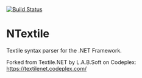 [![Build Status](https://travis-ci.org/johnradke/NTextile.svg?branch=master)](https://travis-ci.org/johnradke/NTextile)

# NTextile

Textile syntax parser for the .NET Framework.

Forked from Textile.NET by L.A.B.Soft on Codeplex: https://textilenet.codeplex.com/

